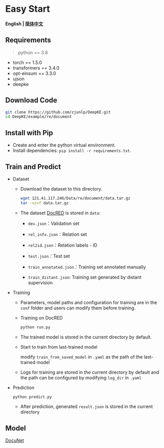 # Easy Start

<p align="left">
    <b> English | <a href="https://github.com/zjunlp/DeepKE/blob/main/example/re/document/README_CN.md">简体中文</a> </b>
</p>

## Requirements

> python == 3.8

- torch == 1.5.0
- transformers == 3.4.0
- opt-einsum == 3.3.0
- ujson
- deepke

## Download Code

```bash
git clone https://github.com/zjunlp/DeepKE.git
cd DeepKE/example/re/document
```

## Install with Pip

- Create and enter the python virtual environment.
- Install dependencies: `pip install -r requirements.txt`.

## Train and Predict

- Dataset

  - Download the dataset to this directory.

    ```bash
    wget 121.41.117.246/Data/re/document/data.tar.gz
    tar -xzvf data.tar.gz
    ```

  - The dataset [DocRED](https://github.com/thunlp/DocRED/tree/master/) is stored in `data`:

    - `dev.json`：Validation set
    - `rel_info.json`：Relation set

    - `rel2id.json`：Relation labels - ID

    - `test.json`：Test set

    - `train_annotated.json`：Training set annotated manually

    - `train_distant.json`: Training set generated by distant supervision

- Training

  - Parameters, model paths and configuration for training are in the `conf` folder and users can modify them before training.

  - Training on DocRED

    ```bash
    python run.py
    ```

  - The trained model is stored in the current directory by default.

  - Start to train from last-trained model<br>

    modify `train_from_saved_model` in `.yaml` as the path of the last-trained model

  - Logs for training are stored in the current directory by default and the path can be configured by modifying `log_dir` in `.yaml`

- Prediction

  ```bash
  python predict.py
  ```

  - After prediction, generated `result.json` is stored in the current directory

## Model

[DocuNet](https://arxiv.org/abs/2106.03618)